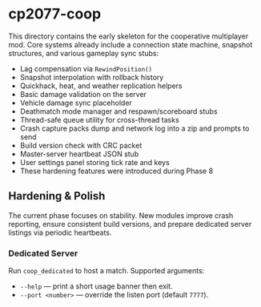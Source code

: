 # cp2077-coop

This directory contains the early skeleton for the cooperative multiplayer mod.
Core systems already include a connection state machine, snapshot structures,
and various gameplay sync stubs:
* Lag compensation via `RewindPosition()`
* Snapshot interpolation with rollback history
* Quickhack, heat, and weather replication helpers
* Basic damage validation on the server
* Vehicle damage sync placeholder
* Deathmatch mode manager and respawn/scoreboard stubs
* Thread-safe queue utility for cross-thread tasks
* Crash capture packs dump and network log into a zip and prompts to send
* Build version check with CRC packet
* Master-server heartbeat JSON stub
* User settings panel storing tick rate and keys
* These hardening features were introduced during Phase 8

## Hardening & Polish
The current phase focuses on stability.
New modules improve crash reporting, ensure consistent build versions,
and prepare dedicated server listings via periodic heartbeats.

### Dedicated Server
Run `coop_dedicated` to host a match. Supported arguments:

* `--help` — print a short usage banner then exit.
* `--port <number>` — override the listen port (default `7777`).
